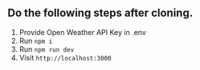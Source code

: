 ## Do the following steps after cloning.

1. Provide Open Weather API Key in .env
2. Run `npm i`
3. Run `npm run dev`
4. Visit `http://localhost:3000`
